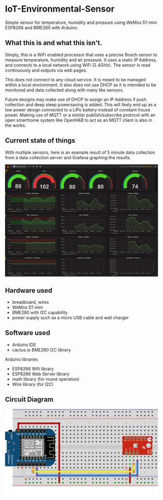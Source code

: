 # IoT-Environmental-Sensor

Simple sensor for temperature, humidity and pressure using WeMos D1 mini ESP8266 and BME280 with Arduino.

## What this is and what this isn't.

Simply, this is a WiFi enabled processor that uses a precise Bosch sensor to measure temperature, humidity and air pressure.  It uses a static IP Address, and connects to a local network using WiFi (2.4GHz).  The sensor is read continuously and outputs via web pages.

This does not connect to any cloud service.  It is meant to be managed within a local environment.  It also does not use DHCP as it is intended to be monitored and data collected along with many like sensors.  

Future designs may make use of DHCP to assign an IP Address if push collection and deep sleep powersaving is added. This will likely end up as a low power design connected to a LiPo battery instead of constant house power.  Making use of MQTT or a similar publish/subscribe protocol with an open smarthome system like OpenHAB to act as an MQTT client is also in the works.

## Current state of things

With multiple sensors, here is an example result of 5 minute data collection from a data collection server and Grafana graphing the results.

![graph](Screenshot_2017-08-01_21-26-30.png)

## Hardware used

- breadboard, wires
- WeMos D1 mini
- BME280 with I2C capability
- power supply such as a micro USB cable and wall charger

## Software used

- Arduino IDE
- cactus.io BME280 I2C library

Arduino libraries
- ESP8266 Wifi library
- ESP8266 Web Server library
- math library (for round operation)
- Wire library (for I2C)

## Circuit Diagram

![Fritzing diagram](wemos_bme280_bb.png)

